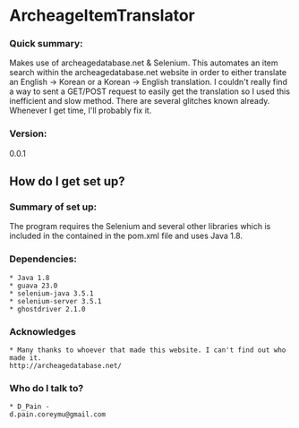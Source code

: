 # ArcheageItemTranslator
### Quick summary: ###
Makes use of archeagedatabase.net &amp; Selenium. This automates an item search within the archeagedatabase.net website in order to either translate an English -> Korean or a Korean -> English translation.
I couldn't really find a way to sent a GET/POST request to easily get the translation so I used this inefficient and slow method. There are several glitches known already. Whenever I get time, I'll probably fix it.
### Version: ###
0.0.1

## How do I get set up? ##
### Summary of set up: ###
The program requires the Selenium and several other libraries which is included in the contained in the pom.xml file and uses Java 1.8.
### Dependencies: ###
	* Java 1.8
	* guava 23.0
	* selenium-java 3.5.1
	* selenium-server 3.5.1
	* ghostdriver 2.1.0

### Acknowledges ###
	* Many thanks to whoever that made this website. I can't find out who made it.
    http://archeagedatabase.net/

### Who do I talk to? ###
	* D_Pain - 
	d.pain.coreymu@gmail.com
